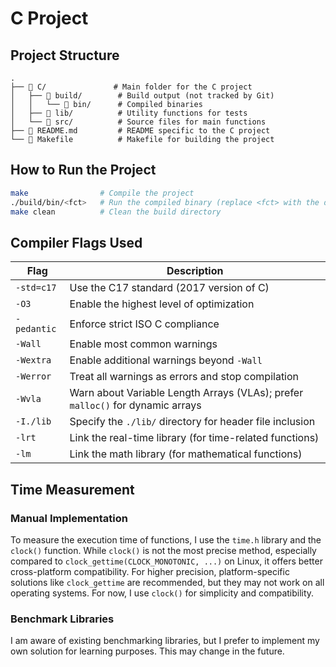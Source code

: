 # C Project

## Project Structure
```plaintext
.
├── 📁 C/               # Main folder for the C project
│   ├── 📁 build/        # Build output (not tracked by Git)
│   │   └── 📁 bin/      # Compiled binaries
│   ├── 📁 lib/          # Utility functions for tests
│   └── 📁 src/          # Source files for main functions
├── 📄 README.md         # README specific to the C project
└── 📄 Makefile          # Makefile for building the project
```

## How to Run the Project
```bash
make                # Compile the project
./build/bin/<fct>   # Run the compiled binary (replace <fct> with the desired function)
make clean          # Clean the build directory
```

## Compiler Flags Used

| Flag | Description |
| --- | --- |
| `-std=c17` | Use the C17 standard (2017 version of C) |
| `-O3` | Enable the highest level of optimization |
| `-pedantic` | Enforce strict ISO C compliance |
| `-Wall` | Enable most common warnings |
| `-Wextra` | Enable additional warnings beyond `-Wall` |
| `-Werror` | Treat all warnings as errors and stop compilation |
| `-Wvla` | Warn about Variable Length Arrays (VLAs); prefer `malloc()` for dynamic arrays |
| `-I./lib` | Specify the `./lib/` directory for header file inclusion |
| `-lrt` | Link the real-time library (for time-related functions) |
| `-lm` | Link the math library (for mathematical functions) |

## Time Measurement

### Manual Implementation
To measure the execution time of functions, I use the `time.h` library and the `clock()` function. While `clock()` is not the most precise method, especially compared to `clock_gettime(CLOCK_MONOTONIC, ...)` on Linux, it offers better cross-platform compatibility. For higher precision, platform-specific solutions like `clock_gettime` are recommended, but they may not work on all operating systems. For now, I use `clock()` for simplicity and compatibility.

### Benchmark Libraries
I am aware of existing benchmarking libraries, but I prefer to implement my own solution for learning purposes. This may change in the future.
